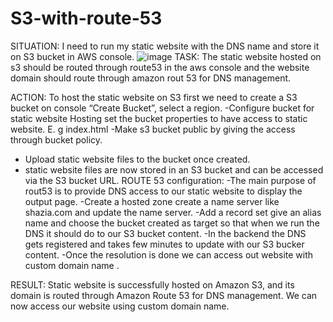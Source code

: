 # S3-with-route-53
SITUATION: I need to run my static website with the DNS name and store it on S3 bucket in AWS console.
![image](https://github.com/shaikshaz/S3-with-route-53/assets/154241222/342ac839-786e-4475-954b-bfbf9d9fdc7b)
TASK: The static website hosted on s3 should be routed through route53 in the aws console and the website domain should route through amazon rout 53 for DNS management.

ACTION: 
To host the static website on S3 first we need to create a S3 bucket on console “Create Bucket”, select a region.
-Configure bucket for static website Hosting set the bucket properties to have access to static website. E. g index.html
-Make s3 bucket public by giving the access through bucket policy.
- Upload static website files to the bucket once created.
- static website files are now stored in an S3 bucket and can be accessed via the S3 bucket URL.
ROUTE 53 configuration:
-The main purpose of rout53 is to provide DNS access to our static website to display the output page.
-Create a hosted zone create a name server like shazia.com and update the name server.
-Add a record set give an alias name and choose the bucket created as target so that when we run the DNS it should do to our S3 bucket content.
-In the backend the DNS gets registered and takes few minutes to update with our S3 bucker content.
-Once the resolution is done we can access out website with custom domain name .

RESULT: Static website is successfully hosted on Amazon S3, and its domain is routed through Amazon Route 53 for DNS management. We can now access our website using custom domain name.
